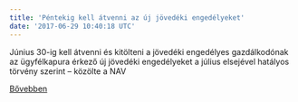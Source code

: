 ```yaml
---
title: 'Péntekig kell átvenni az új jövedéki engedélyeket'
date: '2017-06-29 10:40:18 UTC'
---
```


Június 30-ig kell átvenni és kitölteni a jövedéki engedélyes gazdálkodónak az ügyfélkapura érkező új jövedéki engedélyeket a július elsejével hatályos törvény szerint – közölte a NAV


[Bővebben](http://ift.tt/2toaNe2)
